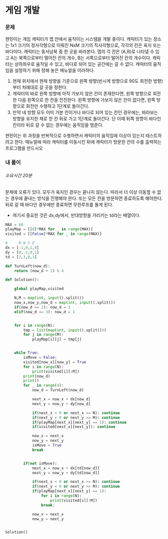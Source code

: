 # 게임 개발

### 문제

현민이는 게임 캐릭터가 맵 안에서 움직이는 시스템을 개발 중이다. 캐릭터가 있는 장소는 1x1 크기의 정사각형으로 이뤄진 NxM 크기의 직사각형으로, 각각의 칸은 육지 또는 바다이다. 캐릭터는 동서남북 중 한 곳을 바라본다. 맵의 각 칸은 (A,B)로 나타낼 수 있고 A는 북쪽으로부터 떨어진 칸의 개수, B는 서쪽으로부터 떨어진 칸의 개수이다. 캐릭터는 상하좌우로 움직일 수 있고, 바다로 되어 있는 공간에는 갈 수 없다. 캐릭터의 움직임을 설정하기 위해 정해 놓은 매뉴얼을 이러하다.

1. 현재 위치에서 현재 방향을 기준으로 왼쪽 방향(반시계 방향으로 90도 회전한 방향)부터 차례대로 갈 곳을 정한다.
2. 캐릭터의 바로 왼쪽 방향에 아직 가보지 않은 칸이 존재한다면, 왼쪽 방향으로 회전한 다음 왼쪽으로 한 칸을 전진한다. 왼쪽 방향에 가보지 않은 칸이 없다면, 왼쪽 방향으로 회전만 수행하고 1단계로 돌아간다.
3. 만약 네 방향 모두 이미 가본 칸이거나 바다로 되어 있는 칸인 경우에는, 바라보는 방향을 유지한 채로 한 칸 뒤로 가고 1단계로 돌아간다. 단 이때 뒤쪽 방향이 바다인 칸이라 뒤로 갈 수 없는 경우에는 움직임을 멈춘다.

현민이는 위 과정을 반복적으로 수행하면서 캐릭터의 움직임에 이상이 있는지 테스트하려고 한다. 매뉴얼에 따라 캐릭터를 이동시킨 뒤에 캐릭터가 방문한 칸의 수를 출력하는 프로그램을 만드시오

### 내 풀이

###### 소요시간 20분

문제에 오류가 있다.
모두가 육지인 경우는 끝나지 않는다.
따라서 더 이상 이동할 수 없는 경우에 끝내는 방식을 진행해야 한다.
또는 모든 칸을 방문하면 종료하도록 해야한다.
뒤로 갈 때 바다인 경우에만 종료하면 무한루프를 돌게 된다.

- 여기서 중요한 것은 dx,dy에서, 반대방향을 가리키는 td라는 배열이다.

```Python
MAX = 60
playMap = [[0]*MAX for _ in range(MAX)]
visited = [[False]*MAX for _ in range(MAX)]

#     N W S E
dx = [-1,0,1,0]
dy = [0,-1,0,1]
td = [2,3,0,1]

def TurnLeft(now_d):
    return (now_d + 1) % 4

def Solution():

    global playMap,visited

    N,M = map(int, input().split())
    now_x,now_y,now_d = map(int, input().split())
    if(now_d == 1): now_d = 3
    elif(now_d == 3): now_d = 1


    for i in range(N):
        tmp = list(map(int, input().split()))
        for j in range(M):
            playMap[i][j] = tmp[j]


    while True:
        isMove = False;
        visited[now_x][now_y] = True
        for i in range(N):
            print(visited[i][:M])
        print(now_d)
        print()
        for _ in range(4):
            now_d = TurnLeft(now_d)

            next_x = now_x + dx[now_d]
            next_y = now_y + dy[now_d]

            if(next_x < 0 or next_x >= N): continue
            if(next_y < 0 or next_y >= M): continue
            if(playMap[next_x][next_y] == 1): continue
            if(visited[next_x][next_y]): continue

            now_x = next_x
            now_y = next_y
            isMove = True
            break


        if(not isMove):
            next_x = now_x + dx[td[now_d]]
            next_y = now_y + dy[td[now_d]]

            if(next_x < 0 or next_x >= N): continue
            if(next_y < 0 or next_y >= M): continue
            if(playMap[next_x][next_y] == 1):
                for i in range(N):
                    print(visited[i][:M])
                break;

            now_x = next_x
            now_y = next_y


Solution()
```
